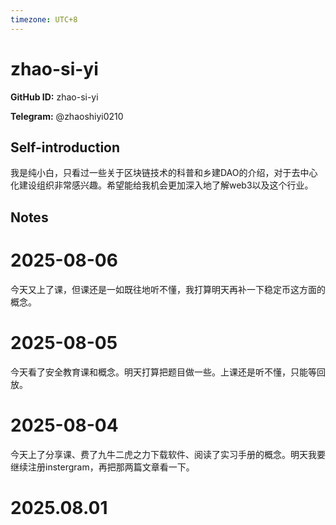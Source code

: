 ```yaml
---
timezone: UTC+8
---
```


# zhao-si-yi

**GitHub ID:** zhao-si-yi

**Telegram:** @zhaoshiyi0210

## Self-introduction

我是纯小白，只看过一些关于区块链技术的科普和乡建DAO的介绍，对于去中心化建设组织非常感兴趣。希望能给我机会更加深入地了解web3以及这个行业。

## Notes

<!-- Content_START -->
# 2025-08-06

今天又上了课，但课还是一如既往地听不懂，我打算明天再补一下稳定币这方面的概念。

# 2025-08-05

今天看了安全教育课和概念。明天打算把题目做一些。上课还是听不懂，只能等回放。

# 2025-08-04

今天上了分享课、费了九牛二虎之力下载软件、阅读了实习手册的概念。明天我要继续注册instergram，再把那两篇文章看一下。


# 2025.08.01


<!-- Content_END -->
